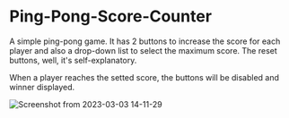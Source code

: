 # Ping-Pong-Score-Counter

A simple ping-pong game. It has 2 buttons to increase the score for each player and also a drop-down list to select the maximum score. The reset buttons, well, it's self-explanatory.

When a player reaches the setted score, the buttons will be disabled and winner displayed.

![Screenshot from 2023-03-03 14-11-29](https://user-images.githubusercontent.com/42500339/222717072-330582a4-e59a-4675-8c3c-0ed37ccbb71d.png)
